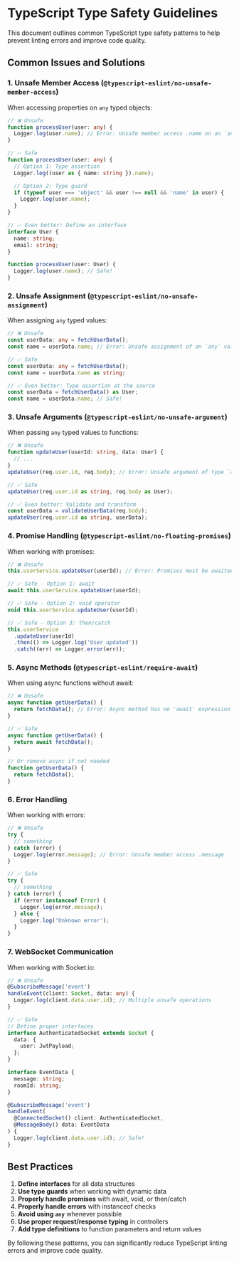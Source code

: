 # TypeScript Type Safety Guidelines

This document outlines common TypeScript type safety patterns to help prevent linting errors and improve code quality.

## Common Issues and Solutions

### 1. Unsafe Member Access (`@typescript-eslint/no-unsafe-member-access`)

When accessing properties on `any` typed objects:

```typescript
// ❌ Unsafe
function processUser(user: any) {
  Logger.log(user.name); // Error: Unsafe member access .name on an `any` value
}

// ✅ Safe
function processUser(user: any) {
  // Option 1: Type assertion
  Logger.log((user as { name: string }).name);

  // Option 2: Type guard
  if (typeof user === 'object' && user !== null && 'name' in user) {
    Logger.log(user.name);
  }
}

// ✅ Even better: Define an interface
interface User {
  name: string;
  email: string;
}

function processUser(user: User) {
  Logger.log(user.name); // Safe!
}
```

### 2. Unsafe Assignment (`@typescript-eslint/no-unsafe-assignment`)

When assigning `any` typed values:

```typescript
// ❌ Unsafe
const userData: any = fetchUserData();
const name = userData.name; // Error: Unsafe assignment of an `any` value

// ✅ Safe
const userData: any = fetchUserData();
const name = userData.name as string;

// ✅ Even better: Type assertion at the source
const userData = fetchUserData() as User;
const name = userData.name; // Safe!
```

### 3. Unsafe Arguments (`@typescript-eslint/no-unsafe-argument`)

When passing `any` typed values to functions:

```typescript
// ❌ Unsafe
function updateUser(userId: string, data: User) {
  // ...
}
updateUser(req.user.id, req.body); // Error: Unsafe argument of type `any`

// ✅ Safe
updateUser(req.user.id as string, req.body as User);

// ✅ Even better: Validate and transform
const userData = validateUserData(req.body);
updateUser(req.user.id as string, userData);
```

### 4. Promise Handling (`@typescript-eslint/no-floating-promises`)

When working with promises:

```typescript
// ❌ Unsafe
this.userService.updateUser(userId); // Error: Promises must be awaited

// ✅ Safe - Option 1: await
await this.userService.updateUser(userId);

// ✅ Safe - Option 2: void operator
void this.userService.updateUser(userId);

// ✅ Safe - Option 3: then/catch
this.userService
  .updateUser(userId)
  .then(() => Logger.log('User updated'))
  .catch((err) => Logger.error(err));
```

### 5. Async Methods (`@typescript-eslint/require-await`)

When using async functions without await:

```typescript
// ❌ Unsafe
async function getUserData() {
  return fetchData(); // Error: Async method has no 'await' expression
}

// ✅ Safe
async function getUserData() {
  return await fetchData();
}

// Or remove async if not needed
function getUserData() {
  return fetchData();
}
```

### 6. Error Handling

When working with errors:

```typescript
// ❌ Unsafe
try {
  // something
} catch (error) {
  Logger.log(error.message); // Error: Unsafe member access .message
}

// ✅ Safe
try {
  // something
} catch (error) {
  if (error instanceof Error) {
    Logger.log(error.message);
  } else {
    Logger.log('Unknown error');
  }
}
```

### 7. WebSocket Communication

When working with Socket.io:

```typescript
// ❌ Unsafe
@SubscribeMessage('event')
handleEvent(client: Socket, data: any) {
  Logger.log(client.data.user.id); // Multiple unsafe operations
}

// ✅ Safe
// Define proper interfaces
interface AuthenticatedSocket extends Socket {
  data: {
    user: JwtPayload;
  };
}

interface EventData {
  message: string;
  roomId: string;
}

@SubscribeMessage('event')
handleEvent(
  @ConnectedSocket() client: AuthenticatedSocket,
  @MessageBody() data: EventData
) {
  Logger.log(client.data.user.id); // Safe!
}
```

## Best Practices

1. **Define interfaces** for all data structures
2. **Use type guards** when working with dynamic data
3. **Properly handle promises** with await, void, or then/catch
4. **Properly handle errors** with instanceof checks
5. **Avoid using `any`** whenever possible
6. **Use proper request/response typing** in controllers
7. **Add type definitions** to function parameters and return values

By following these patterns, you can significantly reduce TypeScript linting errors and improve code quality.
